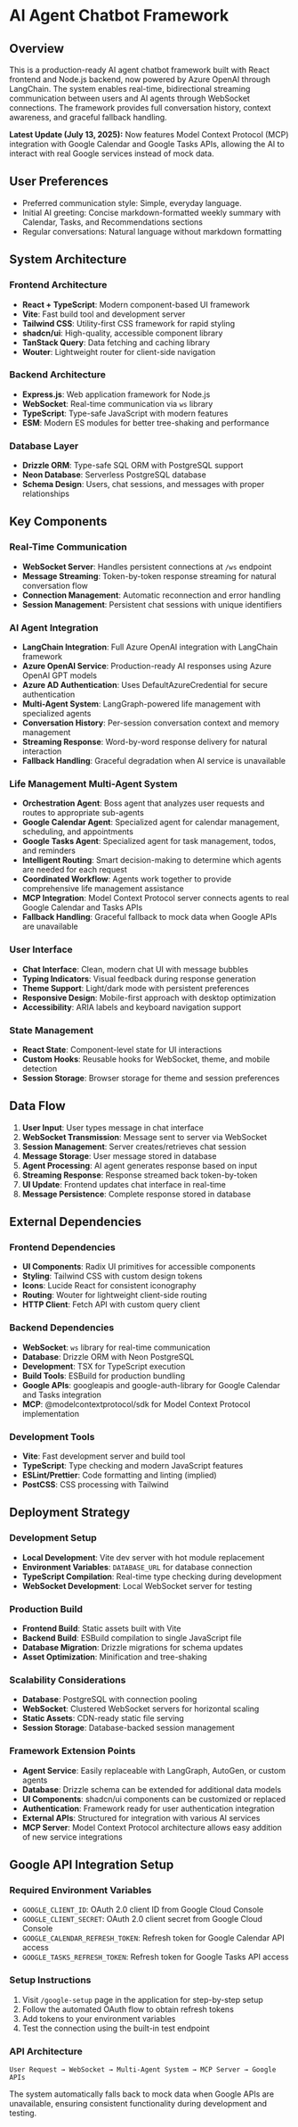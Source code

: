 # AI Agent Chatbot Framework

## Overview

This is a production-ready AI agent chatbot framework built with React frontend and Node.js backend, now powered by Azure OpenAI through LangChain. The system enables real-time, bidirectional streaming communication between users and AI agents through WebSocket connections. The framework provides full conversation history, context awareness, and graceful fallback handling.

**Latest Update (July 13, 2025):** Now features Model Context Protocol (MCP) integration with Google Calendar and Google Tasks APIs, allowing the AI to interact with real Google services instead of mock data.

## User Preferences

- Preferred communication style: Simple, everyday language.
- Initial AI greeting: Concise markdown-formatted weekly summary with Calendar, Tasks, and Recommendations sections
- Regular conversations: Natural language without markdown formatting

## System Architecture

### Frontend Architecture
- **React + TypeScript**: Modern component-based UI framework
- **Vite**: Fast build tool and development server
- **Tailwind CSS**: Utility-first CSS framework for rapid styling
- **shadcn/ui**: High-quality, accessible component library
- **TanStack Query**: Data fetching and caching library
- **Wouter**: Lightweight router for client-side navigation

### Backend Architecture
- **Express.js**: Web application framework for Node.js
- **WebSocket**: Real-time communication via `ws` library
- **TypeScript**: Type-safe JavaScript with modern features
- **ESM**: Modern ES modules for better tree-shaking and performance

### Database Layer
- **Drizzle ORM**: Type-safe SQL ORM with PostgreSQL support
- **Neon Database**: Serverless PostgreSQL database
- **Schema Design**: Users, chat sessions, and messages with proper relationships

## Key Components

### Real-Time Communication
- **WebSocket Server**: Handles persistent connections at `/ws` endpoint
- **Message Streaming**: Token-by-token response streaming for natural conversation flow
- **Connection Management**: Automatic reconnection and error handling
- **Session Management**: Persistent chat sessions with unique identifiers

### AI Agent Integration
- **LangChain Integration**: Full Azure OpenAI integration with LangChain framework
- **Azure OpenAI Service**: Production-ready AI responses using Azure OpenAI GPT models
- **Azure AD Authentication**: Uses DefaultAzureCredential for secure authentication
- **Multi-Agent System**: LangGraph-powered life management with specialized agents
- **Conversation History**: Per-session conversation context and memory management
- **Streaming Response**: Word-by-word response delivery for natural interaction
- **Fallback Handling**: Graceful degradation when AI service is unavailable

### Life Management Multi-Agent System
- **Orchestration Agent**: Boss agent that analyzes user requests and routes to appropriate sub-agents
- **Google Calendar Agent**: Specialized agent for calendar management, scheduling, and appointments
- **Google Tasks Agent**: Specialized agent for task management, todos, and reminders
- **Intelligent Routing**: Smart decision-making to determine which agents are needed for each request
- **Coordinated Workflow**: Agents work together to provide comprehensive life management assistance
- **MCP Integration**: Model Context Protocol server connects agents to real Google Calendar and Tasks APIs
- **Fallback Handling**: Graceful fallback to mock data when Google APIs are unavailable

### User Interface
- **Chat Interface**: Clean, modern chat UI with message bubbles
- **Typing Indicators**: Visual feedback during response generation
- **Theme Support**: Light/dark mode with persistent preferences
- **Responsive Design**: Mobile-first approach with desktop optimization
- **Accessibility**: ARIA labels and keyboard navigation support

### State Management
- **React State**: Component-level state for UI interactions
- **Custom Hooks**: Reusable hooks for WebSocket, theme, and mobile detection
- **Session Storage**: Browser storage for theme and session preferences

## Data Flow

1. **User Input**: User types message in chat interface
2. **WebSocket Transmission**: Message sent to server via WebSocket
3. **Session Management**: Server creates/retrieves chat session
4. **Message Storage**: User message stored in database
5. **Agent Processing**: AI agent generates response based on input
6. **Streaming Response**: Response streamed back token-by-token
7. **UI Update**: Frontend updates chat interface in real-time
8. **Message Persistence**: Complete response stored in database

## External Dependencies

### Frontend Dependencies
- **UI Components**: Radix UI primitives for accessible components
- **Styling**: Tailwind CSS with custom design tokens
- **Icons**: Lucide React for consistent iconography
- **Routing**: Wouter for lightweight client-side routing
- **HTTP Client**: Fetch API with custom query client

### Backend Dependencies
- **WebSocket**: `ws` library for real-time communication
- **Database**: Drizzle ORM with Neon PostgreSQL
- **Development**: TSX for TypeScript execution
- **Build Tools**: ESBuild for production bundling
- **Google APIs**: googleapis and google-auth-library for Google Calendar and Tasks integration
- **MCP**: @modelcontextprotocol/sdk for Model Context Protocol implementation

### Development Tools
- **Vite**: Fast development server and build tool
- **TypeScript**: Type checking and modern JavaScript features
- **ESLint/Prettier**: Code formatting and linting (implied)
- **PostCSS**: CSS processing with Tailwind

## Deployment Strategy

### Development Setup
- **Local Development**: Vite dev server with hot module replacement
- **Environment Variables**: `DATABASE_URL` for database connection
- **TypeScript Compilation**: Real-time type checking during development
- **WebSocket Development**: Local WebSocket server for testing

### Production Build
- **Frontend Build**: Static assets built with Vite
- **Backend Build**: ESBuild compilation to single JavaScript file
- **Database Migration**: Drizzle migrations for schema updates
- **Asset Optimization**: Minification and tree-shaking

### Scalability Considerations
- **Database**: PostgreSQL with connection pooling
- **WebSocket**: Clustered WebSocket servers for horizontal scaling
- **Static Assets**: CDN-ready static file serving
- **Session Storage**: Database-backed session management

### Framework Extension Points
- **Agent Service**: Easily replaceable with LangGraph, AutoGen, or custom agents
- **Database**: Drizzle schema can be extended for additional data models
- **UI Components**: shadcn/ui components can be customized or replaced
- **Authentication**: Framework ready for user authentication integration
- **External APIs**: Structured for integration with various AI services
- **MCP Server**: Model Context Protocol architecture allows easy addition of new service integrations

## Google API Integration Setup

### Required Environment Variables
- `GOOGLE_CLIENT_ID`: OAuth 2.0 client ID from Google Cloud Console
- `GOOGLE_CLIENT_SECRET`: OAuth 2.0 client secret from Google Cloud Console
- `GOOGLE_CALENDAR_REFRESH_TOKEN`: Refresh token for Google Calendar API access
- `GOOGLE_TASKS_REFRESH_TOKEN`: Refresh token for Google Tasks API access

### Setup Instructions
1. Visit `/google-setup` page in the application for step-by-step setup
2. Follow the automated OAuth flow to obtain refresh tokens
3. Add tokens to your environment variables
4. Test the connection using the built-in test endpoint

### API Architecture
```
User Request → WebSocket → Multi-Agent System → MCP Server → Google APIs
```

The system automatically falls back to mock data when Google APIs are unavailable, ensuring consistent functionality during development and testing.